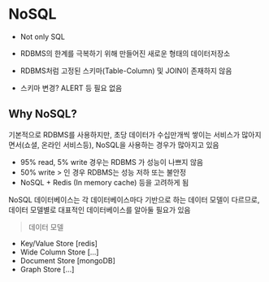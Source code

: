 # NoSQL

- Not only SQL

- RDBMS의 한계를 극복하기 위해 만들어진 새로운 형태의 데이터저장소

- RDBMS처럼 고정된 스키마(Table-Column) 및 JOIN이 존재하지 않음

- 스키마 변경? ALERT 등 필요 없음

## Why NoSQL?

기본적으로 RDBMS를 사용하지만,
초당 데이터가 수십만개씩 쌓이는 서비스가 많아지면서(쇼셜, 온라인 서비스등), NoSQL을 사용하는 경우가 많아지고 있음

- 95% read, 5% write 경우는 RDBMS 가 성능이 나쁘지 않음
- 50% write > 인 경우 RDBMS는 성능 저하 또는 불안정
- NoSQL + Redis (In memory cache) 등을 고려하게 됨

NoSQL 데이터베이스는 각 데이터베이스마다 기반으로 하는 데이터 모델이 다르므로, 데이터 모델별로 대표적인 데이터베이스를 알아둘 필요가 있음

> 데이터 모델
- Key/Value Store [redis]
- Wide Column Store [...]
- Document Store [mongoDB]
- Graph Store [...]


